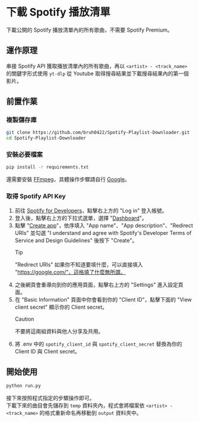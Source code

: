 # 下載 Spotify 播放清單
下載公開的 Spotify 播放清單內的所有歌曲，不需要 Spotify Premium。

## 運作原理
串接 Spotify API 獲取播放清單內的所有歌曲，再以 `<artist> - <track_name>` 的關鍵字形式使用 `yt-dlp` 從 Youtube 取得搜尋結果並下載搜尋結果內的第一個影片。

## 前置作業
### 複製儲存庫
```bash
git clone https://github.com/bruh0422/Spotify-Playlist-Downloader.git
cd Spotify-Playlist-Downloader
```

### 安裝必要檔案
```bash
pip install -r requirements.txt
```
還需要安裝 [FFmpeg](https://ffmpeg.org/)，具體操作步驟請自行 [Google](https://www.google.com/search?q=ffmpeg+install)。

### 取得 Spotify API Key
1. 前往 [Spotify for Developers](https://developer.spotify.com/)，點擊右上方的 "Log in" 登入帳號。
2. 登入後，點擊右上方的下拉式選單，選擇 "[Dashboard](https://developer.spotify.com/dashboard)"。
3. 點擊 "[Create app](https://developer.spotify.com/dashboard/create)"，依序填入 "App name"、"App description"、"Redirect URIs" 並勾選 "I understand and agree with Spotify's Developer Terms of Service and Design Guidelines" 後按下 "Create"。
    > [!TIP]
    > "Redirect URIs" 如果你不知道要填什麼，可以直接填入 "https://google.com/"，這格填了什麼無所謂。
4. 之後網頁會重導向到你的應用頁面，點擊右上方的 "Settings" 進入設定頁面。
5. 在 "Basic Information" 頁面中你會看到你的 "Client ID"，點擊下面的 "View client secret" 顯示你的 Client secret。
    > [!CAUTION]
    > 不要將這兩組資料與他人分享及共用。
6. 將 .env 中的 `spotify_client_id` 與 `spotify_client_secret` 替換為你的 Client ID 與 Client secret。

## 開始使用
```bash
python run.py
```
接下來按照程式指定的步驟操作即可。\
下載下來的曲目會先儲存到 `temp` 資料夾內，程式會將檔案依 `<artist> - <track_name>` 的格式重新命名再移動到 `output` 資料夾中。